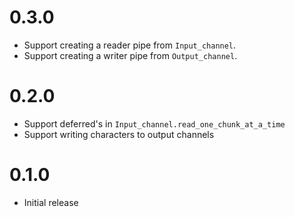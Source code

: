 # 0.3.0
* Support creating a reader pipe from `Input_channel`.
* Support creating a writer pipe from `Output_channel`.

# 0.2.0

* Support deferred's in `Input_channel.read_one_chunk_at_a_time`
* Support writing characters to output channels

# 0.1.0

* Initial release
